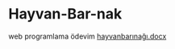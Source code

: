 # Hayvan-Bar-nak
web programlama ödevim
[hayvanbarınağı.docx](https://github.com/udunilayda/Hayvan-Bar-nak/files/12236853/hayvanbarinagi.docx)
